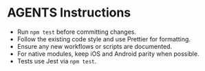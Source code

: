 # AGENTS Instructions

- Run `npm test` before committing changes.
- Follow the existing code style and use Prettier for formatting.
- Ensure any new workflows or scripts are documented.
- For native modules, keep iOS and Android parity when possible.
- Tests use Jest via `npm test`.

